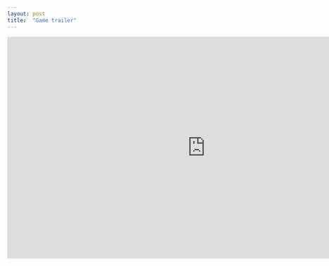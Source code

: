 ```yaml
---
layout: post
title:  "Game trailer"
---
```


<iframe width="900" height="506" src="https://www.youtube.com/embed/4HLxLt976FQ" title="MultiMachineBuilder trailer" frameborder="0" allow="accelerometer; autoplay; clipboard-write; encrypted-media; gyroscope; picture-in-picture; web-share" allowfullscreen></iframe>